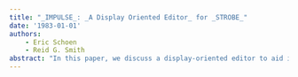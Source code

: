 ```yaml
---
title: "_IMPULSE_: _A Display Oriented Editor_ for _STROBE_"
date: '1983-01-01'
authors: 
    - Eric Schoen
    - Reid G. Smith
abstract: "In this paper, we discuss a display-oriented editor to aid in the construction of knowledge-based systems. We also report on our experiences concerning the utility of the editor."
---
```


